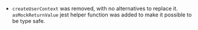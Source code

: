- `createUserContext` was removed, with no alternatives to replace it. `asMockReturnValue` jest helper function was added to make it possible to be type safe.